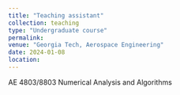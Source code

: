 ```yaml
---
title: "Teaching assistant"
collection: teaching
type: "Undergraduate course"
permalink: 
venue: "Georgia Tech, Aerospace Engineering"
date: 2024-01-08
location:
---
```


AE 4803/8803 Numerical Analysis and Algorithms
